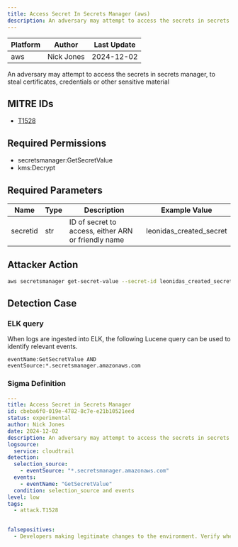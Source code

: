 ```yaml
---
title: Access Secret In Secrets Manager (aws)
description: An adversary may attempt to access the secrets in secrets manager, to steal certificates, credentials or other sensitive material 
---
```


| Platform               | Author               | Last Update                 |
| ---------------------- | -------------------- | --------------------------- |
| aws | Nick Jones | 2024-12-02 |

An adversary may attempt to access the secrets in secrets manager, to steal certificates, credentials or other sensitive material

## MITRE IDs

* [T1528](https://attack.mitre.org/techniques/T1528/)

## Required Permissions

* secretsmanager:GetSecretValue
* kms:Decrypt

## Required Parameters

| Name       | Type                  | Description                  | Example Value          |
| ---------- | --------------------- | ---------------------------- | ---------------------- |
| secretid | str | ID of secret to access, either ARN or friendly name | leonidas_created_secret |

## Attacker Action

```bash
aws secretsmanager get-secret-value --secret-id leonidas_created_secret
```

## Detection Case

### ELK query

When logs are ingested into ELK, the following Lucene query can be used to identify relevant events.

```
eventName:GetSecretValue AND eventSource:*.secretsmanager.amazonaws.com  
```

### Sigma Definition

```yaml
---
title: Access Secret in Secrets Manager
id: cbeba6f0-019e-4782-8c7e-e21b10521eed
status: experimental
author: Nick Jones
date: 2024-12-02
description: An adversary may attempt to access the secrets in secrets manager, to steal certificates, credentials or other sensitive material
logsource:
  service: cloudtrail
detection:
  selection_source:
    - eventSource: "*.secretsmanager.amazonaws.com"
  events:
    - eventName: "GetSecretValue"
  condition: selection_source and events
level: low
tags:
  - attack.T1528
  

falsepositives:
  - Developers making legitimate changes to the environment. Verify whether the user identity, user agent, and/or hostname should be making changes in your environment.
```